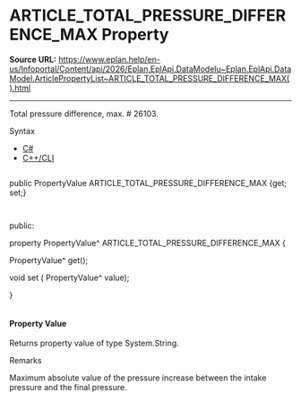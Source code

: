 # ARTICLE_TOTAL_PRESSURE_DIFFERENCE_MAX Property

**Source URL:** https://www.eplan.help/en-us/Infoportal/Content/api/2026/Eplan.EplApi.DataModelu~Eplan.EplApi.DataModel.ArticlePropertyList~ARTICLE_TOTAL_PRESSURE_DIFFERENCE_MAX().html

---

Total pressure difference, max. # 26103.

Syntax

- [C#](#i-syntax-CS)
- [C++/CLI](#i-syntax-CPP2005)

```
```
public PropertyValue ARTICLE_TOTAL_PRESSURE_DIFFERENCE_MAX {get; set;}
```
```

```
```
public:

property PropertyValue^ ARTICLE_TOTAL_PRESSURE_DIFFERENCE_MAX {

   PropertyValue^ get();

   void set (    PropertyValue^ value);

}
```
```

#### Property Value

Returns property value of type System.String.

Remarks

Maximum absolute value of the pressure increase between the intake pressure and the final pressure.
